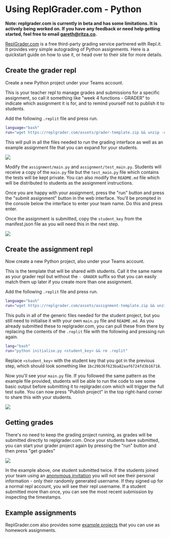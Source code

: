 # Using ReplGrader.com - Python

**Note: replgrader.com is currently in beta and has some limitations. It is actively being worked on. If you have any feedback or need help getting started, feel free to email gareth@ritza.co.**

[ReplGrader.com](https://replgrader.com) is a free third-party grading service partnered with Repl.it. It provides very simple autograding of Python assignments. Here is a quickstart guide on how to use it, or head over to their site for more details.

## Create the grader repl
Create a new Python project under your Teams account.

This is your teacher repl to manage grades and submissions for a specific assignment, so call it something like "week 4 functions - GRADER" to indicate which assignment it is for, and to remind yourself not to publish it to students.

Add the following `.replit` file and press run.

```bash
language="bash"
run="wget https://replgrader.com/assets/grader-template.zip && unzip -o grader-template.zip && rm .replit" 
```

This will pull in all the files needed to run the grading interface as well as an example assignment file that you can expand for your students.

![](/images/teamsForEducation/replgrader-com-structure.png)

Modify the `assignment/main.py` and `assignment/test_main.py`. Students will receive a copy of the `main.py` file but the `test_main.py` file which contains the tests will be kept private. You can also modify the `README.md` file which will be distributed to students as the assignment instructions.

Once you are happy with your assignment, press the "run" button and press the "submit assignment" button in the web interface. You'll be prompted in the console below the interface to enter your team name. Do this and press enter.

Once the assignment is submitted, copy the `student_key` from the manifest.json file as you will need this in the next step.

![](/images/teamsForEducation/replgrader-com-student-key.png)


## Create the assignment repl
Now create a new Python project, also under your Teams account.

This is the template that will be shared with students. Call it the same name as your grader repl but without the `- GRADER` suffix so that you can easily match them up later if you create more than one assignment. 

Add the following `.replit` file and press run.

```bash
language="bash"
run="wget https://replgrader.com/assets/assignment-template.zip && unzip -o assignment-template.zip"
```

This pulls in all of the generic files needed for the student project, but you still need to initialise it with your own `main.py` file and `README.md`. As you already submitted these to replgrader.com, you can pull these from there by replacing the contents of the `.replit` file with the following and pressing run again.

```bash
lang="bash"
run="python initialise.py <student_key> && rm .replit"
```

Replace `<student_key>` with the student key that you got in the previous step, which should look something like `1bc29b36f623ba82aaf6724fd3b16718`.

Now you'll see your `main.py` file. If you followed the same pattern as the example file provided, students will be able to run the code to see some basic output before submitting it to replgrader.com which will trigger the full test suite. You can now press "Publish project" in the top right-hand corner to share this with your students.

![](/images/teamsForEducation/replgrader-com-initialised.png)

## Getting grades

There's no need to keep the grading project running, as grades will be submitted directly to replgrader.com. Once your students have submitted, you can start your grader project again by pressing the "run" button and then press "get grades"

![](/images/teamsForEducation/replgrader-com-grades.png)

In the example above, one student submitted twice. If the students joined your team using an [anonymous invitation](https://docs.repl.it/Teams/Invitations) you will not see their personal information - only their randomly generated username. If they signed up for a normal repl account, you will see their repl username. If a student submitted more than once, you can see the most recent submission by inspecting the timestamps.

## Example assignments

ReplGrader.com also provides some [example projects](https://replgrader.com/pages/home.html#examples) that you can use as homework assignments.

